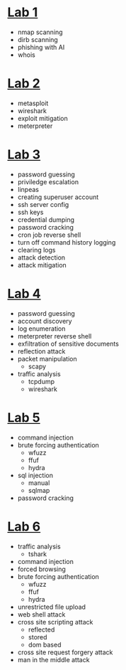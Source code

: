 # [Lab 1](./1/index.md)
- nmap scanning
- dirb scanning
- phishing with AI
- whois

# [Lab 2](./2/index.md)
- metasploit
- wireshark
- exploit mitigation
- meterpreter

# [Lab 3](./3/index.md)
- password guessing
- priviledge escalation
- linpeas
- creating superuser account
- ssh server config
- ssh keys
- credential dumping
- password cracking
- cron job reverse shell
- turn off command history logging
- clearing logs
- attack detection
- attack mitigation

# [Lab 4](./4/index.md)
- password guessing
- account discovery
- log enumeration
- meterpreter reverse shell
- exfiltration of sensitive documents
- reflection attack
- packet manipulation
    - scapy
- traffic analysis
    - tcpdump
    - wireshark

# [Lab 5](./5/index.md)
- command injection
- brute forcing authentication
    - wfuzz
    - ffuf
    - hydra
- sql injection
    - manual
    - sqlmap
- password cracking

# [Lab 6](./6/index.md)
- traffic analysis
    - tshark
- command injection
- forced browsing
- brute forcing authentication
    - wfuzz
    - ffuf
    - hydra
- unrestricted file upload
- web shell attack
- cross site scripting attack
    - reflected
    - stored
    - dom based
- cross site request forgery attack
- man in the middle attack